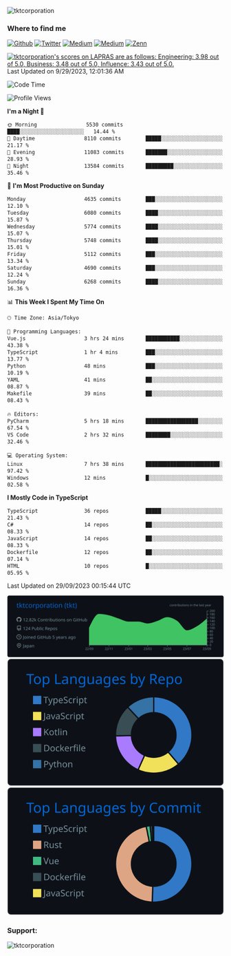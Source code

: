 <p align="left"> <img src="https://komarev.com/ghpvc/?username=tktcorporation&label=Profile%20views&color=0e75b6&style=flat" alt="tktcorporation" /> </p>

<h3>Where to find me</h3>
<p>
<a href="https://github.com/tktcorporation" target="_blank"><img alt="Github" src="https://img.shields.io/badge/GitHub-%2312100E.svg?&style=for-the-badge&logo=Github&logoColor=white" /></a>
<a href="https://twitter.com/tktcorporation" target="_blank"><img alt="Twitter" src="https://img.shields.io/badge/twitter-%231DA1F2.svg?&style=for-the-badge&logo=twitter&logoColor=white" /></a>
<a href="https://www.linkedin.com/in/tktcorporation" target="_blank"><img alt="Medium" src="https://img.shields.io/badge/linkdin-0a66c2.svg?&style=for-the-badge&logo=linkedin&logoColor=white" /></a>
<a href="https://qiita.com/tktcorporation" target="_blank"><img alt="Medium" src="https://img.shields.io/badge/qiita-55C500.svg?&style=for-the-badge&logo=qiita&logoColor=white" /></a>
<a href="https://zenn.dev/tktcorporation" target="_blank"><img alt="Zenn" src="https://img.shields.io/badge/Zenn-3EA8FF.svg?&style=for-the-badge&logo=Zenn&logoColor=white" /></a>
</p>

<!--START_SECTION:lapras-card-->
<p ><a href="https://lapras.com/public/tktcorporation" target="_blank" rel="noopener noreferrer"><img alt="tktcorporation's scores on LAPRAS are as follows: Engineering: 3.98 out of 5.0, Business: 3.48 out of 5.0, Influence: 3.43 out of 5.0." src="https://lapras-card-generator.vercel.app/api/svg?e=3.98&b=3.48&i=3.43&b1=%23232323&b2=%236d6d6d&i1=%23212121&i2=%23818181&l=en" width="300" ></a>  
Last Updated on 9/29/2023, 12:01:36 AM</p>
<!--END_SECTION:lapras-card-->
  
<!--START_SECTION:waka-->
![Code Time](http://img.shields.io/badge/Code%20Time-1%2C161%20hrs%2043%20mins-blue)

![Profile Views](http://img.shields.io/badge/Profile%20Views-1-blue)

**I'm a Night 🦉** 

```text
🌞 Morning                5530 commits        ████░░░░░░░░░░░░░░░░░░░░░   14.44 % 
🌆 Daytime                8110 commits        █████░░░░░░░░░░░░░░░░░░░░   21.17 % 
🌃 Evening                11083 commits       ███████░░░░░░░░░░░░░░░░░░   28.93 % 
🌙 Night                  13584 commits       █████████░░░░░░░░░░░░░░░░   35.46 % 
```
📅 **I'm Most Productive on Sunday** 

```text
Monday                   4635 commits        ███░░░░░░░░░░░░░░░░░░░░░░   12.10 % 
Tuesday                  6080 commits        ████░░░░░░░░░░░░░░░░░░░░░   15.87 % 
Wednesday                5774 commits        ████░░░░░░░░░░░░░░░░░░░░░   15.07 % 
Thursday                 5748 commits        ████░░░░░░░░░░░░░░░░░░░░░   15.01 % 
Friday                   5112 commits        ███░░░░░░░░░░░░░░░░░░░░░░   13.34 % 
Saturday                 4690 commits        ███░░░░░░░░░░░░░░░░░░░░░░   12.24 % 
Sunday                   6268 commits        ████░░░░░░░░░░░░░░░░░░░░░   16.36 % 
```


📊 **This Week I Spent My Time On** 

```text
🕑︎ Time Zone: Asia/Tokyo

💬 Programming Languages: 
Vue.js                   3 hrs 24 mins       ███████████░░░░░░░░░░░░░░   43.38 % 
TypeScript               1 hr 4 mins         ███░░░░░░░░░░░░░░░░░░░░░░   13.77 % 
Python                   48 mins             ███░░░░░░░░░░░░░░░░░░░░░░   10.19 % 
YAML                     41 mins             ██░░░░░░░░░░░░░░░░░░░░░░░   08.87 % 
Makefile                 39 mins             ██░░░░░░░░░░░░░░░░░░░░░░░   08.43 % 

🔥 Editors: 
PyCharm                  5 hrs 18 mins       █████████████████░░░░░░░░   67.54 % 
VS Code                  2 hrs 32 mins       ████████░░░░░░░░░░░░░░░░░   32.46 % 

💻 Operating System: 
Linux                    7 hrs 38 mins       ████████████████████████░   97.42 % 
Windows                  12 mins             █░░░░░░░░░░░░░░░░░░░░░░░░   02.58 % 
```

**I Mostly Code in TypeScript** 

```text
TypeScript               36 repos            █████░░░░░░░░░░░░░░░░░░░░   21.43 % 
C#                       14 repos            ██░░░░░░░░░░░░░░░░░░░░░░░   08.33 % 
JavaScript               14 repos            ██░░░░░░░░░░░░░░░░░░░░░░░   08.33 % 
Dockerfile               12 repos            ██░░░░░░░░░░░░░░░░░░░░░░░   07.14 % 
HTML                     10 repos            █░░░░░░░░░░░░░░░░░░░░░░░░   05.95 % 
```




 Last Updated on 29/09/2023 00:15:44 UTC
<!--END_SECTION:waka-->

[![](https://raw.githubusercontent.com/tktcorporation/tktcorporation/master/profile-summary-card-output/github_dark/0-profile-details.svg)](https://github.com/vn7n24fzkq/github-profile-summary-cards)
[![](https://raw.githubusercontent.com/tktcorporation/tktcorporation/master/profile-summary-card-output/github_dark/1-repos-per-language.svg)](https://github.com/vn7n24fzkq/github-profile-summary-cards) [![](https://raw.githubusercontent.com/tktcorporation/tktcorporation/master/profile-summary-card-output/github_dark/2-most-commit-language.svg)](https://github.com/vn7n24fzkq/github-profile-summary-cards)

<h3 align="left">Support:</h3>
<p><a href="https://www.buymeacoffee.com/tktcorporation"> <img align="left" src="https://cdn.buymeacoffee.com/buttons/v2/default-yellow.png" height="50" width="210" alt="tktcorporation" /></a></p><br><br>
